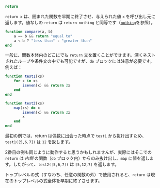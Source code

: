 ```julia
return
```

`return x` は、囲まれた関数を早期に終了させ、与えられた値 `x` を呼び出し元に返します。値なしの `return` は `return nothing` と同等です（[`nothing`](@ref)を参照）。

```julia
function compare(a, b)
    a == b && return "equal to"
    a < b ? "less than" : "greater than"
end
```

一般に、関数本体内のどこにでも `return` 文を置くことができます。深くネストされたループや条件文の中でも可能ですが、`do` ブロックには注意が必要です。例えば：

```julia
function test1(xs)
    for x in xs
        iseven(x) && return 2x
    end
end

function test2(xs)
    map(xs) do x
        iseven(x) && return 2x
        x
    end
end
```

最初の例では、return は偶数に出会った時点で `test1` から抜け出すため、`test1([5,6,7])` は `12` を返します。

2番目の例も同じように動作すると思うかもしれませんが、実際にはそこでの `return` は *内側* の関数（`do` ブロック内）からのみ抜け出し、`map` に値を返します。したがって、`test2([5,6,7])` は `[5,12,7]` を返します。

トップレベルの式（すなわち、任意の関数の外）で使用されると、`return` は現在のトップレベルの式全体を早期に終了させます。
